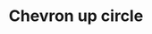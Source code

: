 ---
title: Chevron up circle
tags: ["chevron", "up", "circle", "direction", "pointer"]
icon: chevron-up-circle
svg: '<svg xmlns="http://www.w3.org/2000/svg" width="24" height="24" fill="none" viewBox="0 0 24 24" stroke-width="1.5" stroke-linecap="round" stroke-linejoin="round" stroke="currentColor"><path d="m8.5 13.25 3.5-3.5 3.5 3.5"/><circle cx="12" cy="12" r="9"/></svg>'
---